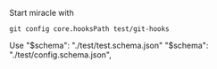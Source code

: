 Start miracle with
```console
git config core.hooksPath test/git-hooks
```
Use
"$schema": "./test/test.schema.json"
"$schema": "./test/config.schema.json",